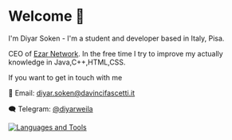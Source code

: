# Welcome 👋
I'm Diyar Soken - I'm a student and developer based in Italy, Pisa.

CEO of [Ezar Network](https://github.com/ezarmc).
In the free time I try to improve my actually knowledge in Java,C++,HTML,CSS.

If you want to get in touch with me

 :email: Email: diyar.soken@davincifascetti.it
 
 :left_speech_bubble: Telegram: [@diyarweila](https://t.me/diyarweila)


[![Languages and Tools](https://skillicons.dev/icons?i=java,c,html,css)](https://skillicons.dev)
